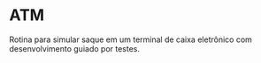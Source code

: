 # ATM
Rotina para simular saque em um terminal de caixa eletrônico com desenvolvimento guiado por testes. 
